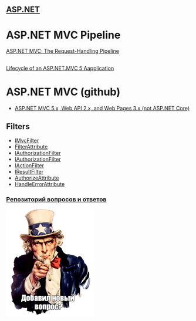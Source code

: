 ## [ASP.NET](https://docs.microsoft.com/en-us/aspnet/index#pivot=aspnet)

# ASP.NET MVC Pipeline

[ASP.NET MVC: The Request-Handling Pipeline](https://github.com/AnzhelikaKravchuk/.NET-Training.-Spring-2019/blob/master/Pictures/asp_net_mvc_poster.pdf)

##

[Lifecycle of an ASP.NET.MVC 5 Aapplication](https://github.com/AnzhelikaKravchuk/.NET-Training.-Spring-2019/blob/master/Pictures/lifecycle-of-an-aspnet-mvc-5-application.pdf)

## 

# ASP.NET MVC (github)

  - [ASP.NET MVC 5.x, Web API 2.x, and Web Pages 3.x (not ASP.NET Core)](https://github.com/aspnet/AspNetWebStack)

## Filters

- [IMvcFilter](https://github.com/aspnet/AspNetWebStack/blob/master/src/System.Web.Mvc/IMvcFilter.cs)
- [FilterAttribute](https://github.com/aspnet/AspNetWebStack/blob/master/src/System.Web.Mvc/FilterAttribute.cs)
- [IAuthorizationFilter](https://github.com/aspnet/AspNetWebStack/blob/master/src/System.Web.Mvc/IAuthorizationFilter.cs)
- [IAuthorizationFilter](https://github.com/aspnet/AspNetWebStack/blob/master/src/System.Web.Mvc/IAuthorizationFilter.cs)
- [IActionFilter](https://github.com/aspnet/AspNetWebStack/blob/master/src/System.Web.Mvc/IActionFilter.cs)
- [IResultFilter](https://github.com/aspnet/AspNetWebStack/blob/master/src/System.Web.Mvc/IResultFilter.cs)
- [AuthorizeAttribute](https://github.com/aspnet/AspNetWebStack/blob/master/src/System.Web.Mvc/AuthorizeAttribute.cs)
- [HandleErrorAttribute](https://github.com/aspnet/AspNetWebStack/blob/master/src/System.Web.Mvc/HandleErrorAttribute.cs)

### [Репозиторий вопросов и ответов](https://github.com/AnzhelikaKravchuk/.NET-Training.-Spring-2019/tree/master/.Net-Interview-Questions)

![](https://github.com/AnzhelikaKravchuk/Materials/blob/master/Pictures/Q%26A.png)
